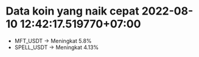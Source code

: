 # Data koin yang naik cepat 2022-08-10 12:42:17.519770+07:00

* MFT_USDT -> Meningkat 5.8%
* SPELL_USDT -> Meningkat 4.13%
